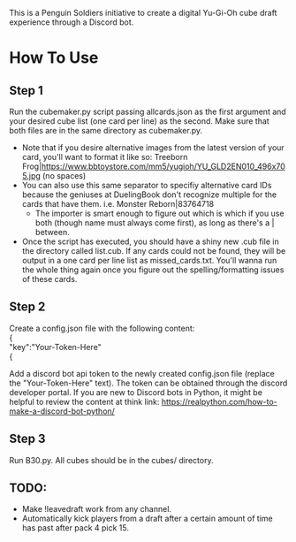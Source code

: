 This is a Penguin Soldiers initiative to create a digital Yu-Gi-Oh cube draft experience through a Discord bot.

# How To Use

## Step 1
Run the cubemaker.py script passing allcards.json as the first argument and your desired cube list (one card per line) as the second. Make sure that both files are in the same directory as cubemaker.py.
* Note that if you desire alternative images from the latest version of your card, you'll want to format it like so: Treeborn Frog|https://www.bbtoystore.com/mm5/yugioh/YU_GLD2EN010_496x705.jpg (no spaces)
* You can also use this same separator to specifiy alternative card IDs because the geniuses at DuelingBook don't recognize multiple for the cards that have them. i.e. Monster Reborn|83764718
    * The importer is smart enough to figure out which is which if you use both (though name must always come first), as long as there's a | between.
* Once the script has executed, you should have a shiny new .cub file in the directory called list.cub. If any cards could not be found, they will be output in a one card per line list as missed_cards.txt. You'll wanna run the whole thing again once you figure out the spelling/formatting issues of these cards.

## Step 2
Create a config.json file with the following content:  
{  
   "key":"Your-Token-Here"  
{  
 
Add a discord bot api token to the newly created config.json file (replace the "Your-Token-Here" text). The token can be obtained through the discord developer portal. If you are new to Discord bots in Python, it might be helpful to review the content at think link: https://realpython.com/how-to-make-a-discord-bot-python/

## Step 3
Run B30.py. All cubes should be in the cubes/ directory. 

## TODO:
* Make !leavedraft work from any channel.
* Automatically kick players from a draft after a certain amount of time has past after pack 4 pick 15.
